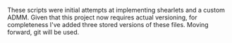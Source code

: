 These scripts were initial attempts at implementing shearlets and a custom ADMM. Given that this project now requires
actual versioning, for completeness I've added three stored versions of these files. Moving forward, git will be used.

